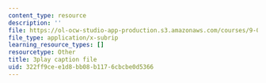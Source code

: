 ```yaml
---
content_type: resource
description: ''
file: https://ol-ocw-studio-app-production.s3.amazonaws.com/courses/9-00sc-introduction-to-psychology-fall-2011/322ff9cee1d8bb08b1176cbcbe0d5366_76O3rulk844.srt
file_type: application/x-subrip
learning_resource_types: []
resourcetype: Other
title: 3play caption file
uid: 322ff9ce-e1d8-bb08-b117-6cbcbe0d5366
---
```

